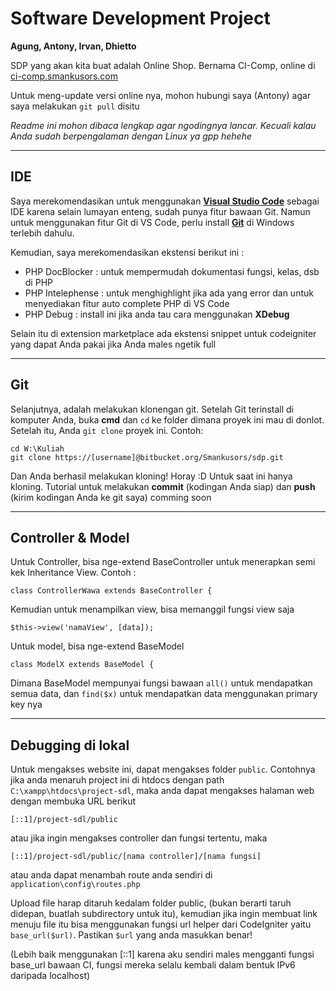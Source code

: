 # Software Development Project

**Agung, Antony, Irvan, Dhietto**

SDP yang akan kita buat adalah Online Shop. Bernama CI-Comp, online di [ci-comp.smankusors.com](ci-comp.smankusors.com)

Untuk meng-update versi online nya, mohon hubungi saya (Antony) agar saya melakukan `git pull` disitu

*Readme ini mohon dibaca lengkap agar ngodingnya lancar. Kecuali kalau Anda sudah berpengalaman dengan Linux ya gpp hehehe*

---

## IDE

Saya merekomendasikan untuk menggunakan [**Visual Studio Code**](https://code.visualstudio.com/) sebagai IDE karena selain lumayan enteng, sudah punya fitur bawaan Git. Namun untuk menggunakan fitur Git di VS Code, perlu install [**Git**](https://git-scm.com/download/win) di Windows terlebih dahulu.

Kemudian, saya merekomendasikan ekstensi berikut ini :

* PHP DocBlocker : untuk mempermudah dokumentasi fungsi, kelas, dsb di PHP
* PHP Intelephense : untuk menghighlight jika ada yang error dan untuk menyediakan fitur auto complete PHP di VS Code
* PHP Debug : install ini jika anda tau cara menggunakan **XDebug**

Selain itu di extension marketplace ada ekstensi snippet untuk codeigniter yang dapat Anda pakai jika Anda males ngetik full

---

## Git

Selanjutnya, adalah melakukan klonengan git. Setelah Git terinstall di komputer Anda, buka **cmd** dan `cd` ke folder dimana proyek ini mau di donlot. Setelah itu, Anda `git clone` proyek ini. Contoh:
```
cd W:\Kuliah
git clone https://[username]@bitbucket.org/Smankusors/sdp.git
```
Dan Anda berhasil melakukan kloning! Horay :D 
Untuk saat ini hanya kloning. Tutorial untuk melakukan **commit** (kodingan Anda siap) dan **push** (kirim kodingan Anda ke git saya) comming soon

---

## Controller & Model

Untuk Controller, bisa nge-extend BaseController untuk menerapkan semi kek Inheritance View. Contoh :
```
class ControllerWawa extends BaseController {
```
Kemudian untuk menampilkan view, bisa memanggil fungsi view saja
```
$this->view('namaView', [data]);
```
Untuk model, bisa nge-extend BaseModel
```
class ModelX extends BaseModel {
```
Dimana BaseModel mempunyai fungsi bawaan `all()` untuk mendapatkan semua data, dan `find($x)` untuk mendapatkan data menggunakan primary key nya

---

## Debugging di lokal

Untuk mengakses website ini, dapat mengakses folder `public`. Contohnya jika anda menaruh project ini di htdocs dengan path `C:\xampp\htdocs\project-sdl`, maka anda dapat mengakses halaman web dengan membuka URL berikut
```
[::1]/project-sdl/public
```
atau jika ingin mengakses controller dan fungsi tertentu, maka
```
[::1]/project-sdl/public/[nama controller]/[nama fungsi]
```
atau anda dapat menambah route anda sendiri di `application\config\routes.php`

Upload file harap ditaruh kedalam folder public, (bukan berarti taruh didepan, buatlah subdirectory untuk itu), kemudian jika ingin membuat link menuju file itu bisa menggunakan fungsi url helper dari CodeIgniter yaitu `base_url($url)`. Pastikan `$url` yang anda masukkan benar!

(Lebih baik menggunakan [::1] karena aku sendiri males mengganti fungsi base_url bawaan CI, fungsi mereka selalu kembali dalam bentuk IPv6 daripada localhost)
